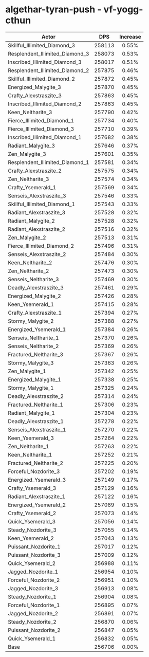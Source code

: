 # algethar-tyran-push - vf-yogg-cthun
| Actor | DPS | Increase |
|---|:---:|:---:|
|Skillful_Illimited_Diamond_3|258113|0.55%|
|Resplendent_Illimited_Diamond_3|258073|0.53%|
|Inscribed_Illimited_Diamond_3|258017|0.51%|
|Resplendent_Illimited_Diamond_2|257875|0.46%|
|Skillful_Illimited_Diamond_2|257872|0.45%|
|Energized_Malygite_3|257870|0.45%|
|Crafty_Alexstraszite_3|257863|0.45%|
|Inscribed_Illimited_Diamond_2|257863|0.45%|
|Keen_Neltharite_3|257790|0.42%|
|Fierce_Illimited_Diamond_1|257734|0.40%|
|Fierce_Illimited_Diamond_3|257710|0.39%|
|Inscribed_Illimited_Diamond_1|257682|0.38%|
|Radiant_Malygite_3|257646|0.37%|
|Zen_Malygite_3|257601|0.35%|
|Resplendent_Illimited_Diamond_1|257581|0.34%|
|Crafty_Alexstraszite_2|257575|0.34%|
|Zen_Neltharite_3|257574|0.34%|
|Crafty_Ysemerald_1|257569|0.34%|
|Senseis_Alexstraszite_3|257546|0.33%|
|Skillful_Illimited_Diamond_1|257543|0.33%|
|Radiant_Alexstraszite_3|257528|0.32%|
|Radiant_Malygite_2|257528|0.32%|
|Radiant_Alexstraszite_2|257516|0.32%|
|Zen_Malygite_2|257513|0.31%|
|Fierce_Illimited_Diamond_2|257496|0.31%|
|Senseis_Alexstraszite_2|257484|0.30%|
|Keen_Neltharite_2|257476|0.30%|
|Zen_Neltharite_2|257473|0.30%|
|Senseis_Neltharite_3|257469|0.30%|
|Deadly_Alexstraszite_3|257461|0.29%|
|Energized_Malygite_2|257426|0.28%|
|Keen_Ysemerald_1|257415|0.28%|
|Crafty_Alexstraszite_1|257394|0.27%|
|Stormy_Malygite_2|257388|0.27%|
|Energized_Ysemerald_1|257384|0.26%|
|Senseis_Neltharite_1|257370|0.26%|
|Senseis_Neltharite_2|257369|0.26%|
|Fractured_Neltharite_3|257367|0.26%|
|Stormy_Malygite_3|257363|0.26%|
|Zen_Malygite_1|257342|0.25%|
|Energized_Malygite_1|257338|0.25%|
|Stormy_Malygite_1|257325|0.24%|
|Deadly_Alexstraszite_2|257314|0.24%|
|Fractured_Neltharite_1|257306|0.23%|
|Radiant_Malygite_1|257304|0.23%|
|Deadly_Alexstraszite_1|257278|0.22%|
|Senseis_Alexstraszite_1|257270|0.22%|
|Keen_Ysemerald_3|257264|0.22%|
|Zen_Neltharite_1|257263|0.22%|
|Keen_Neltharite_1|257252|0.21%|
|Fractured_Neltharite_2|257225|0.20%|
|Forceful_Nozdorite_3|257202|0.19%|
|Energized_Ysemerald_3|257149|0.17%|
|Crafty_Ysemerald_3|257129|0.16%|
|Radiant_Alexstraszite_1|257122|0.16%|
|Energized_Ysemerald_2|257089|0.15%|
|Crafty_Ysemerald_2|257073|0.14%|
|Quick_Ysemerald_3|257056|0.14%|
|Steady_Nozdorite_3|257055|0.14%|
|Keen_Ysemerald_2|257043|0.13%|
|Puissant_Nozdorite_1|257017|0.12%|
|Puissant_Nozdorite_3|257009|0.12%|
|Quick_Ysemerald_2|256988|0.11%|
|Jagged_Nozdorite_1|256954|0.10%|
|Forceful_Nozdorite_2|256951|0.10%|
|Jagged_Nozdorite_3|256913|0.08%|
|Steady_Nozdorite_1|256904|0.08%|
|Forceful_Nozdorite_1|256895|0.07%|
|Jagged_Nozdorite_2|256891|0.07%|
|Steady_Nozdorite_2|256870|0.06%|
|Puissant_Nozdorite_2|256847|0.05%|
|Quick_Ysemerald_1|256832|0.05%|
|Base|256706|0.00%|
